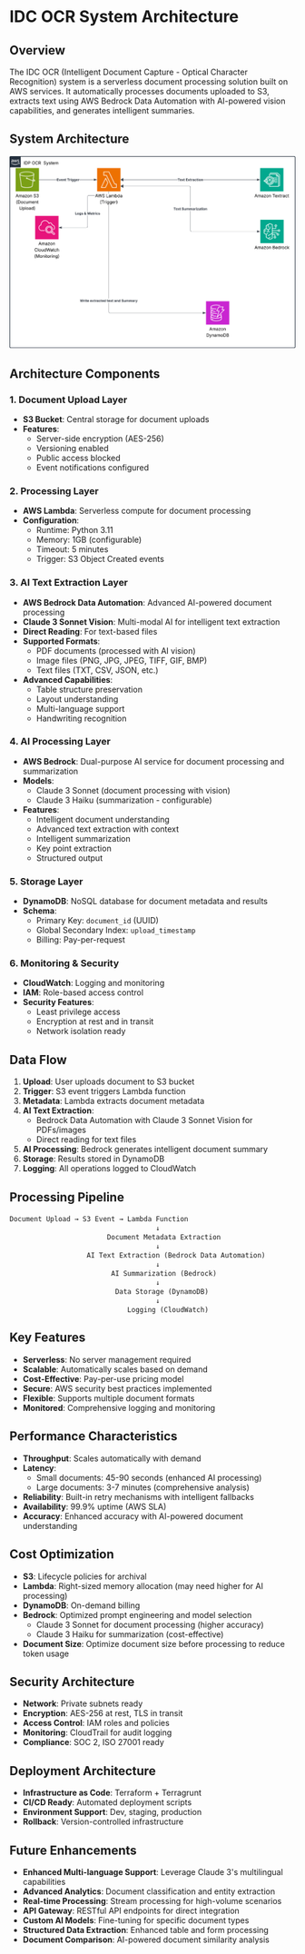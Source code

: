 # IDC OCR System Architecture

## Overview

The IDC OCR (Intelligent Document Capture - Optical Character Recognition) system is a serverless document processing solution built on AWS services. It automatically processes documents uploaded to S3, extracts text using AWS Bedrock Data Automation with AI-powered vision capabilities, and generates intelligent summaries.

## System Architecture

![IDC OCR System Architecture](./idp-ocr.jpeg)

## Architecture Components

### 1. Document Upload Layer
- **S3 Bucket**: Central storage for document uploads
- **Features**: 
  - Server-side encryption (AES-256)
  - Versioning enabled
  - Public access blocked
  - Event notifications configured

### 2. Processing Layer
- **AWS Lambda**: Serverless compute for document processing
- **Configuration**:
  - Runtime: Python 3.11
  - Memory: 1GB (configurable)
  - Timeout: 5 minutes
  - Trigger: S3 Object Created events

### 3. AI Text Extraction Layer
- **AWS Bedrock Data Automation**: Advanced AI-powered document processing
- **Claude 3 Sonnet Vision**: Multi-modal AI for intelligent text extraction
- **Direct Reading**: For text-based files
- **Supported Formats**:
  - PDF documents (processed with AI vision)
  - Image files (PNG, JPG, JPEG, TIFF, GIF, BMP)
  - Text files (TXT, CSV, JSON, etc.)
- **Advanced Capabilities**:
  - Table structure preservation
  - Layout understanding
  - Multi-language support
  - Handwriting recognition

### 4. AI Processing Layer
- **AWS Bedrock**: Dual-purpose AI service for document processing and summarization
- **Models**: 
  - Claude 3 Sonnet (document processing with vision)
  - Claude 3 Haiku (summarization - configurable)
- **Features**:
  - Intelligent document understanding
  - Advanced text extraction with context
  - Intelligent summarization
  - Key point extraction
  - Structured output

### 5. Storage Layer
- **DynamoDB**: NoSQL database for document metadata and results
- **Schema**:
  - Primary Key: `document_id` (UUID)
  - Global Secondary Index: `upload_timestamp`
  - Billing: Pay-per-request

### 6. Monitoring & Security
- **CloudWatch**: Logging and monitoring
- **IAM**: Role-based access control
- **Security Features**:
  - Least privilege access
  - Encryption at rest and in transit
  - Network isolation ready

## Data Flow

1. **Upload**: User uploads document to S3 bucket
2. **Trigger**: S3 event triggers Lambda function
3. **Metadata**: Lambda extracts document metadata
4. **AI Text Extraction**: 
   - Bedrock Data Automation with Claude 3 Sonnet Vision for PDFs/images
   - Direct reading for text files
5. **AI Processing**: Bedrock generates intelligent document summary
6. **Storage**: Results stored in DynamoDB
7. **Logging**: All operations logged to CloudWatch

## Processing Pipeline

```
Document Upload → S3 Event → Lambda Function
                                    ↓
                        Document Metadata Extraction
                                    ↓
                   AI Text Extraction (Bedrock Data Automation)
                                    ↓
                         AI Summarization (Bedrock)
                                    ↓
                          Data Storage (DynamoDB)
                                    ↓
                             Logging (CloudWatch)
```

## Key Features

- **Serverless**: No server management required
- **Scalable**: Automatically scales based on demand
- **Cost-Effective**: Pay-per-use pricing model
- **Secure**: AWS security best practices implemented
- **Flexible**: Supports multiple document formats
- **Monitored**: Comprehensive logging and monitoring

## Performance Characteristics

- **Throughput**: Scales automatically with demand
- **Latency**: 
  - Small documents: 45-90 seconds (enhanced AI processing)
  - Large documents: 3-7 minutes (comprehensive analysis)
- **Reliability**: Built-in retry mechanisms with intelligent fallbacks
- **Availability**: 99.9% uptime (AWS SLA)
- **Accuracy**: Enhanced accuracy with AI-powered document understanding

## Cost Optimization

- **S3**: Lifecycle policies for archival
- **Lambda**: Right-sized memory allocation (may need higher for AI processing)
- **DynamoDB**: On-demand billing
- **Bedrock**: Optimized prompt engineering and model selection
  - Claude 3 Sonnet for document processing (higher accuracy)
  - Claude 3 Haiku for summarization (cost-effective)
- **Document Size**: Optimize document size before processing to reduce token usage

## Security Architecture

- **Network**: Private subnets ready
- **Encryption**: AES-256 at rest, TLS in transit
- **Access Control**: IAM roles and policies
- **Monitoring**: CloudTrail for audit logging
- **Compliance**: SOC 2, ISO 27001 ready

## Deployment Architecture

- **Infrastructure as Code**: Terraform + Terragrunt
- **CI/CD Ready**: Automated deployment scripts
- **Environment Support**: Dev, staging, production
- **Rollback**: Version-controlled infrastructure

## Future Enhancements

- **Enhanced Multi-language Support**: Leverage Claude 3's multilingual capabilities
- **Advanced Analytics**: Document classification and entity extraction
- **Real-time Processing**: Stream processing for high-volume scenarios
- **API Gateway**: RESTful API endpoints for direct integration
- **Custom AI Models**: Fine-tuning for specific document types
- **Structured Data Extraction**: Enhanced table and form processing
- **Document Comparison**: AI-powered document similarity analysis 